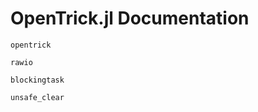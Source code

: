 # OpenTrick.jl Documentation

```@docs
opentrick
```

```@docs
rawio
```

```@docs
blockingtask
```

```@docs
unsafe_clear
```